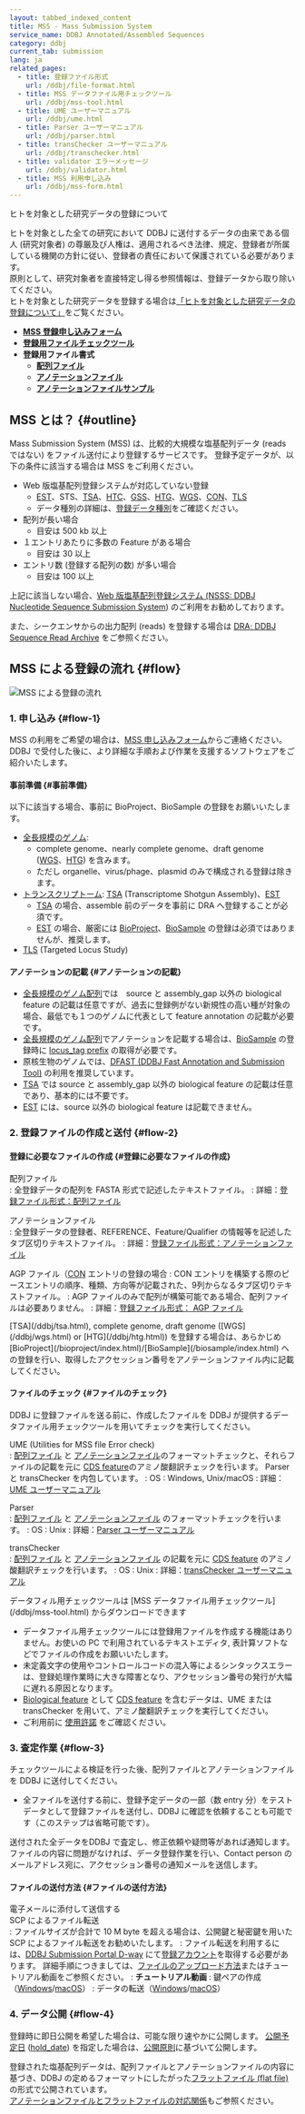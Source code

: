 ```yaml
---
layout: tabbed_indexed_content
title: MSS - Mass Submission System
service_name: DDBJ Annotated/Assembled Sequences
category: ddbj
current_tab: submission
lang: ja
related_pages:
  - title: 登録ファイル形式
    url: /ddbj/file-format.html
  - title: MSS データファイル用チェックツール
    url: /ddbj/mss-tool.html
  - title: UME ユーザーマニュアル
    url: /ddbj/ume.html
  - title: Parser ユーザーマニュアル
    url: /ddbj/parser.html
  - title: transChecker ユーザーマニュアル
    url: /ddbj/transchecker.html
  - title: validator エラーメッセージ
    url: /ddbj/validator.html
  - title: MSS 利用申し込み
    url: /ddbj/mss-form.html
---
```


<div class="attention" markdown="1">
<span class="red">ヒトを対象とした研究データの登録について</span>

ヒトを対象とした全ての研究において DDBJ に送付するデータの由来である個人 (研究対象者)
の尊厳及び人権は、適用されるべき法律、規定、登録者が所属している機関の方針に従い、登録者の責任において保護されている必要があります。  
原則として、研究対象者を直接特定し得る参照情報は、登録データから取り除いてください。  
ヒトを対象とした研究データを登録する場合は[「ヒトを対象とした研究データの登録について」](/policies.html#submission-of-human-data)をご覧ください。
</div>

- **[MSS 登録申し込みフォーム](/ddbj/mss-form.html)**
- **[登録用ファイルチェックツール](/ddbj/mss-tool.html)**
- **登録用ファイル書式**
    - **[配列ファイル](/ddbj/file-format-e.html#sequence)**
    - **[アノテーションファイル](/ddbj/file-format-e.html#annotation)**
    - **[アノテーションファイルサンプル](/ddbj/file-format.html#sample)**



## MSS とは？  {#outline}

<div class="attention" markdown="1">

Mass Submission System (MSS) は、比較的大規模な塩基配列データ (reads ではない) をファイル送付により登録するサービスです。
登録予定データが、以下の条件に該当する場合は MSS をご利用ください。

- Web 版塩基配列登録システムが対応していない登録 
   - [EST](/ddbj/est.html)、STS、[TSA](/ddbj/tsa.html)、[HTC](/ddbj/htc.html)、[GSS](/ddbj/gss.html)、[HTG](/ddbj/htg.html)、[WGS](/ddbj/wgs.html)、[CON](/ddbj/con.html)、[TLS](/ddbj/tls.html)
   - データ種別の詳細は、[登録データ種別](/documents/data-categories.html#division)をご確認ください。
- 配列が長い場合
   - 目安は 500 kb 以上
- １エントリあたりに多数の Feature がある場合
    - 目安は 30 以上
- エントリ数 (登録する配列の数) が多い場合
    - 目安は 100 以上

</div>

上記に該当しない場合、[Web 版塩基配列登録システム (NSSS: DDBJ Nucleotide Sequence Submission System](/ddbj/web-submission.html)) のご利用をお勧めしております。

また、シークエンサからの出力配列 (reads) を登録する場合は [DRA; DDBJ Sequence Read Archive](/dra/index.html) をご参照ください。

## MSS による登録の流れ  {#flow}

<img src="/assets/images/ddbj/MSS-flow_20200916-jp.png" alt="MSS による登録の流れ" title="" class=""> 

### 1. 申し込み  {#flow-1}

MSS の利用をご希望の場合は、[MSS 申し込みフォーム](/ddbj/mss-form.html)からご連絡ください。  
DDBJ で受付した後に、より詳細な手順および作業を支援するソフトウェアをご紹介いたします。

#### 事前準備  {#事前準備}

以下に該当する場合、事前に BioProject、BioSample の登録をお願いいたします。

- [全長規模のゲノム](/ddbj/genome.html):
  - complete genome、nearly complete genome、draft genome ([WGS](/ddbj/wgs.html)、[HTG](/ddbj/htg.html)) を含みます。
  - ただし organelle、virus/phage、plasmid のみで構成される登録は除きます。
- [トランスクリプトーム](/ddbj/transcriptome.html): [TSA](/ddbj/tsa.html) (Transcriptome Shotgun Assembly)、[EST](/ddbj/est.html)
  - [TSA](/ddbj/tsa.html) の場合、assemble 前のデータを事前に DRA へ登録することが必須です。
  - [EST](/ddbj/est.html) の場合、厳密には [BioProject](/bioproject/index.html)、[BioSample](/biosample/index.html) の登録は必須ではありませんが、推奨します。
- [TLS](/ddbj/tls.html) (Targeted Locus Study)

#### アノテーションの記載 {#アノテーションの記載}

- [全長規模のゲノム配列](/ddbj/genome.html)では　source と assembly_gap 以外の biological feature の記載は任意ですが、過去に登録例がない新規性の高い種が対象の場合、最低でも１つのゲノムに代表として feature annotation の記載が必要です。
- [全長規模のゲノム配列](/ddbj/genome.html)でアノテーションを記載する場合は、[BioSample](/biosample/index.html) の登録時に [locus_tag prefix](/ddbj/qualifiers.html#locus_tag) の取得が必要です。
- 原核生物のゲノムでは、[DFAST (DDBJ Fast Annotation and Submission Tool)](https://dfast.ddbj.nig.ac.jp/) の利用を推奨しています。
- [TSA](/ddbj/tsa.html) では source と assembly_gap 以外の biological feature の記載は任意であり、基本的には不要です。
- [EST](/ddbj/est.html) には、source 以外の biological feature は記載できません。

### 2. 登録ファイルの作成と送付  {#flow-2}

#### 登録に必要なファイルの作成  {#登録に必要なファイルの作成}

配列ファイル  
: 全登録データの配列を FASTA 形式で記述したテキストファイル。
: 詳細：[登録ファイル形式：配列ファイル](/ddbj/file-format.html#sequence)

アノテーションファイル  
: 全登録データの登録者、REFERENCE、Feature/Qualifier の情報等を記述したタブ区切りテキストファイル。
: 詳細：[登録ファイル形式：アノテーションファイル](/ddbj/file-format.html#annotation)

AGP ファイル（[CON](/ddbj/con.html) エントリの登録の場合
: CON エントリを構築する際のピースエントリの順序、種類、方向等が記載された、9列からなるタブ区切りテキストファイル。
: AGP ファイルのみで配列が構築可能である場合、配列ファイルは必要ありません。
: 詳細：[登録ファイル形式： AGP ファイル](/ddbj/file-format.html#agp)

<div class="attention" markdown="1">
[TSA](/ddbj/tsa.html), complete genome, draft genome ([WGS](/ddbj/wgs.html) or [HTG](/ddbj/htg.html)) を登録する場合は、あらかじめ[BioProject](/bioproject/index.html)/[BioSample](/biosample/index.html) への登録を行い、取得したアクセッション番号をアノテーションファイル内に記載してください。
</div>

#### ファイルのチェック  {#ファイルのチェック}

DDBJ に登録ファイルを送る前に、作成したファイルを DDBJ が提供するデータファイル用チェックツールを用いてチェックを実行してください。

UME (Utilities for MSS file Error check)  
: [配列ファイル](/ddbj/file-format.html#sequence) と [アノテーションファイル](/ddbj/file-format.html#annotation)のフォーマットチェックと、それらファイルの記載を元に [CDS feature](/ddbj/cds.html)のアミノ酸翻訳チェックを行います。 Parser と  transChecker を内包しています。
: OS : Windows, Unix/macOS
: 詳細：[UME ユーザーマニュアル](/ddbj/ume.html)

Parser  
: [配列ファイル](/ddbj/file-format.html#sequence) と [アノテーションファイル](/ddbj/file-format.html#annotation) のフォーマットチェックを行います。
: OS : Unix
: 詳細：[Parser ユーザーマニュアル](/ddbj/parser.html)

transChecker  
: [配列ファイル](/ddbj/file-format.html#sequence) と [アノテーションファイル](/ddbj/file-format.html#annotation) の記載を元に [CDS feature](/ddbj/cds.html) のアミノ酸翻訳チェックを行います。
: OS : Unix
: 詳細：[transChecker ユーザーマニュアル](/ddbj/transchecker.html)

<div class="attention" markdown="1">
データフィル用チェックツールは [MSS データファイル用チェックツール](/ddbj/mss-tool.html) からダウンロードできます
</div>

- データファイル用チェックツールには登録用ファイルを作成する機能はありません。お使いの PC で利用されているテキストエディタ,
  表計算ソフトなどでファイルの作成をお願いいたします。
- 未定義文字の使用やコントロールコードの混入等によるシンタックスエラーは、登録処理作業時に大きな障害となり、アクセッション番号の発行が大幅に遅れる原因となります。
- [Biological feature](/ddbj/file-format.html#biological_feature) として [CDS feature](/ddbj/cds.html) を含むデータは、UME または transChecker を用いて、アミノ酸翻訳チェックを実行してください。
- ご利用前に [使用許諾](/ddbj/mss-tool.html#license) をご確認ください。

### 3. 査定作業  {#flow-3}

チェックツールによる検証を行った後、配列ファイルとアノテーションファイルを DDBJ に送付してください。

- 全ファイルを送付する前に、登録予定データの一部（数 entry 分）をテストデータとして登録ファイルを送付し、DDBJ に確認を依頼することも可能です（このステップは省略可能です）。

送付された全データをDDBJ で査定し、修正依頼や疑問等があれば通知します。  
ファイルの内容に問題がなければ、データ登録作業を行い、Contact person のメールアドレス宛に、アクセッション番号の通知メールを送信します。

#### ファイルの送付方法  {#ファイルの送付方法}

電子メールに添付して送信する  
SCP によるファイル転送  
: ファイルサイズが合計で 10 M byte を超える場合は、公開鍵と秘密鍵を用いた SCP によるファイル転送をお勧めいたします。
: ファイル転送を利用するには、[DDBJ Submission Portal D-way](https://ddbj.nig.ac.jp/D-way/) にて[登録アカウント](/account.html)を取得する必要があります。  詳細手順につきましては、[ファイルのアップロード方法](/dra/submission.html#upload-sequence-data)またはチュートリアル動画をご参照ください。
: **チュートリアル動画**
: 鍵ペアの作成（[Windows](https://youtu.be/mggRnbxr0gQ)/[macOS](https://youtu.be/h9LbhwROtOM)）
: データの転送（[Windows](https://youtu.be/ZxIfewrk8lI)/[macOS](https://youtu.be/A2hPlGZEW_o)）

### 4. データ公開  {#flow-4}

登録時に即日公開を希望した場合は、可能な限り速やかに公開します。
[公開予定日](/ddbj/submission.html#hold-date) ([hold_date](/ddbj/file-format.html#date)) を指定した場合は、[公開原則](/data-release-policy.html)に基づいて公開します。

登録された塩基配列データは、配列ファイルとアノテーションファイルの内容に基づき、DDBJ の定めるフォーマットにしたがった[フラットファイル (flat file)](/ddbj/flat-file.html)の形式で公開されています。  
[アノテーションファイルとフラットファイルの対応関係](/ddbj/file-format.html#sample)もご参照ください。

